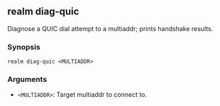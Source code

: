 ## realm diag-quic

Diagnose a QUIC dial attempt to a multiaddr; prints handshake results.

### Synopsis

```
realm diag-quic <MULTIADDR>
```

### Arguments

- `<MULTIADDR>`: Target multiaddr to connect to.


